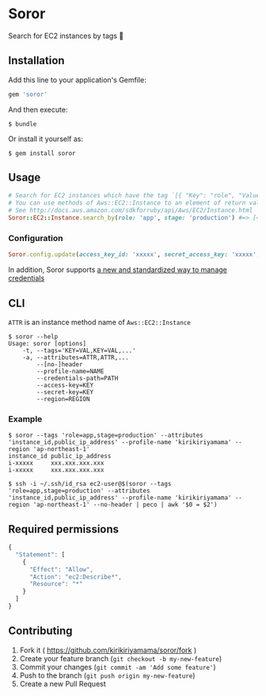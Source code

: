 # Soror

Search for EC2 instances by tags :mag_right:

## Installation

Add this line to your application's Gemfile:

```ruby
gem 'soror'
```

And then execute:

    $ bundle

Or install it yourself as:

    $ gem install soror

## Usage

```ruby
# Search for EC2 instances which have the tag `[{ "Key": "role", "Value": "app" }, { "Key": "stage", "Value": "production" }]`
# You can use methods of Aws::EC2::Instance to an element of return value
# See http://docs.aws.amazon.com/sdkforruby/api/Aws/EC2/Instance.html
Soror::EC2::Instance.search_by(role: 'app', stage: 'production') #=> [<Aws::EC2::Instance>, ...]
```

### Configuration

```ruby
Soror.config.update(access_key_id: 'xxxxx', secret_access_key: 'xxxxx', region: 'ap-northeast-1')
```

In addition, Soror supports [a new and standardized way to manage credentials](http://blogs.aws.amazon.com/security/post/Tx3D6U6WSFGOK2H/A-New-and-Standardized-Way-to-Manage-Credentials-in-the-AWS-SDKs)

## CLI

`ATTR` is an instance method name of `Aws::EC2::Instance`

```
$ soror --help
Usage: soror [options]
    -t, --tags='KEY=VAL,KEY=VAL,...'
    -a, --attributes=ATTR,ATTR,...
        --[no-]header
        --profile-name=NAME
        --credentials-path=PATH
        --access-key=KEY
        --secret-key=KEY
        --region=REGION
```

### Example

```
$ soror --tags 'role=app,stage=production' --attributes 'instance_id,public_ip_address' --profile-name 'kirikiriyamama' --region 'ap-northeast-1'
instance_id public_ip_address
i-xxxxx     xxx.xxx.xxx.xxx
i-xxxxx     xxx.xxx.xxx.xxx
```

```
$ ssh -i ~/.ssh/id_rsa ec2-user@$(soror --tags 'role=app,stage=production' --attributes 'instance_id,public_ip_address' --profile-name 'kirikiriyamama' --region 'ap-northeast-1' --no-header | peco | awk '$0 = $2')
```

## Required permissions

```js
{
  "Statement": [
    {
      "Effect": "Allow",
      "Action": "ec2:Describe*",
      "Resource": "*"
    }
  ]
}
```

## Contributing

1. Fork it ( https://github.com/kirikiriyamama/soror/fork )
2. Create your feature branch (`git checkout -b my-new-feature`)
3. Commit your changes (`git commit -am 'Add some feature'`)
4. Push to the branch (`git push origin my-new-feature`)
5. Create a new Pull Request
